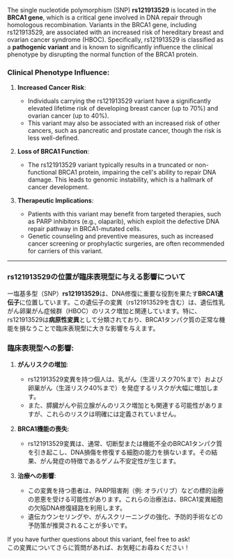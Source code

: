 The single nucleotide polymorphism (SNP) **rs121913529** is located in the **BRCA1 gene**, which is a critical gene involved in DNA repair through homologous recombination. Variants in the BRCA1 gene, including rs121913529, are associated with an increased risk of hereditary breast and ovarian cancer syndrome (HBOC). Specifically, rs121913529 is classified as a **pathogenic variant** and is known to significantly influence the clinical phenotype by disrupting the normal function of the BRCA1 protein.

### Clinical Phenotype Influence:
1. **Increased Cancer Risk**: 
   - Individuals carrying the rs121913529 variant have a significantly elevated lifetime risk of developing breast cancer (up to 70%) and ovarian cancer (up to 40%).
   - This variant may also be associated with an increased risk of other cancers, such as pancreatic and prostate cancer, though the risk is less well-defined.

2. **Loss of BRCA1 Function**:
   - The rs121913529 variant typically results in a truncated or non-functional BRCA1 protein, impairing the cell's ability to repair DNA damage. This leads to genomic instability, which is a hallmark of cancer development.

3. **Therapeutic Implications**:
   - Patients with this variant may benefit from targeted therapies, such as PARP inhibitors (e.g., olaparib), which exploit the defective DNA repair pathway in BRCA1-mutated cells.
   - Genetic counseling and preventive measures, such as increased cancer screening or prophylactic surgeries, are often recommended for carriers of this variant.

---

### rs121913529の位置が臨床表現型に与える影響について

一塩基多型（SNP）**rs121913529**は、DNA修復に重要な役割を果たす**BRCA1遺伝子**に位置しています。この遺伝子の変異（rs121913529を含む）は、遺伝性乳がん卵巣がん症候群（HBOC）のリスク増加と関連しています。特に、rs121913529は**病原性変異**として分類されており、BRCA1タンパク質の正常な機能を損なうことで臨床表現型に大きな影響を与えます。

### 臨床表現型への影響:
1. **がんリスクの増加**:
   - rs121913529変異を持つ個人は、乳がん（生涯リスク70%まで）および卵巣がん（生涯リスク40%まで）を発症するリスクが大幅に増加します。
   - また、膵臓がんや前立腺がんのリスク増加とも関連する可能性がありますが、これらのリスクは明確には定義されていません。

2. **BRCA1機能の喪失**:
   - rs121913529変異は、通常、切断型または機能不全のBRCA1タンパク質を引き起こし、DNA損傷を修復する細胞の能力を損ないます。その結果、がん発症の特徴であるゲノム不安定性が生じます。

3. **治療への影響**:
   - この変異を持つ患者は、PARP阻害剤（例: オラパリブ）などの標的治療の恩恵を受ける可能性があります。これらの治療法は、BRCA1変異細胞の欠陥DNA修復経路を利用します。
   - 遺伝カウンセリングや、がんスクリーニングの強化、予防的手術などの予防策が推奨されることが多いです。

If you have further questions about this variant, feel free to ask!  
この変異についてさらに質問があれば、お気軽にお尋ねください！